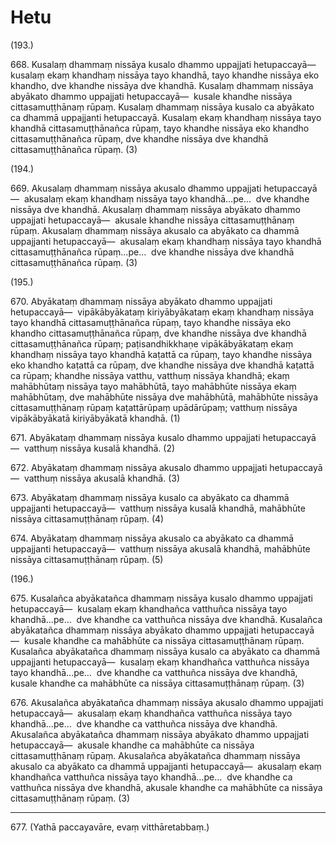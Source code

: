 

# Hetu






(193.)

668\. Kusalaṃ dhammaṃ nissāya kusalo dhammo uppajjati hetupaccayā—  kusalaṃ ekaṃ khandhaṃ nissāya tayo khandhā, tayo khandhe nissāya eko khandho, dve khandhe nissāya dve khandhā. Kusalaṃ dhammaṃ nissāya abyākato dhammo uppajjati hetupaccayā—  kusale khandhe nissāya cittasamuṭṭhānaṃ rūpaṃ. Kusalaṃ dhammaṃ nissāya kusalo ca abyākato ca dhammā uppajjanti hetupaccayā. Kusalaṃ ekaṃ khandhaṃ nissāya tayo khandhā cittasamuṭṭhānañca rūpaṃ, tayo khandhe nissāya eko khandho cittasamuṭṭhānañca rūpaṃ, dve khandhe nissāya dve khandhā cittasamuṭṭhānañca rūpaṃ. (3)

(194.)

669\. Akusalaṃ dhammaṃ nissāya akusalo dhammo uppajjati hetupaccayā—  akusalaṃ ekaṃ khandhaṃ nissāya tayo khandhā…pe…  dve khandhe nissāya dve khandhā. Akusalaṃ dhammaṃ nissāya abyākato dhammo uppajjati hetupaccayā—  akusale khandhe nissāya cittasamuṭṭhānaṃ rūpaṃ. Akusalaṃ dhammaṃ nissāya akusalo ca abyākato ca dhammā uppajjanti hetupaccayā—  akusalaṃ ekaṃ khandhaṃ nissāya tayo khandhā cittasamuṭṭhānañca rūpaṃ…pe…  dve khandhe nissāya dve khandhā cittasamuṭṭhānañca rūpaṃ. (3)

(195.)

670\. Abyākataṃ dhammaṃ nissāya abyākato dhammo uppajjati hetupaccayā—  vipākābyākataṃ kiriyābyākataṃ ekaṃ khandhaṃ nissāya tayo khandhā cittasamuṭṭhānañca rūpaṃ, tayo khandhe nissāya eko khandho cittasamuṭṭhānañca rūpaṃ, dve khandhe nissāya dve khandhā cittasamuṭṭhānañca rūpaṃ; paṭisandhikkhaṇe vipākābyākataṃ ekaṃ khandhaṃ nissāya tayo khandhā kaṭattā ca rūpaṃ, tayo khandhe nissāya eko khandho kaṭattā ca rūpaṃ, dve khandhe nissāya dve khandhā kaṭattā ca rūpaṃ; khandhe nissāya vatthu, vatthuṃ nissāya khandhā; ekaṃ mahābhūtaṃ nissāya tayo mahābhūtā, tayo mahābhūte nissāya ekaṃ mahābhūtaṃ, dve mahābhūte nissāya dve mahābhūtā, mahābhūte nissāya cittasamuṭṭhānaṃ rūpaṃ kaṭattārūpaṃ upādārūpaṃ; vatthuṃ nissāya vipākābyākatā kiriyābyākatā khandhā. (1)

671\. Abyākataṃ dhammaṃ nissāya kusalo dhammo uppajjati hetupaccayā—  vatthuṃ nissāya kusalā khandhā. (2)

672\. Abyākataṃ dhammaṃ nissāya akusalo dhammo uppajjati hetupaccayā—  vatthuṃ nissāya akusalā khandhā. (3)

673\. Abyākataṃ dhammaṃ nissāya kusalo ca abyākato ca dhammā uppajjanti hetupaccayā—  vatthuṃ nissāya kusalā khandhā, mahābhūte nissāya cittasamuṭṭhānaṃ rūpaṃ. (4)

674\. Abyākataṃ dhammaṃ nissāya akusalo ca abyākato ca dhammā uppajjanti hetupaccayā—  vatthuṃ nissāya akusalā khandhā, mahābhūte nissāya cittasamuṭṭhānaṃ rūpaṃ. (5)

(196.)

675\. Kusalañca abyākatañca dhammaṃ nissāya kusalo dhammo uppajjati hetupaccayā—  kusalaṃ ekaṃ khandhañca vatthuñca nissāya tayo khandhā…pe…  dve khandhe ca vatthuñca nissāya dve khandhā. Kusalañca abyākatañca dhammaṃ nissāya abyākato dhammo uppajjati hetupaccayā—  kusale khandhe ca mahābhūte ca nissāya cittasamuṭṭhānaṃ rūpaṃ. Kusalañca abyākatañca dhammaṃ nissāya kusalo ca abyākato ca dhammā uppajjanti hetupaccayā—  kusalaṃ ekaṃ khandhañca vatthuñca nissāya tayo khandhā…pe…  dve khandhe ca vatthuñca nissāya dve khandhā, kusale khandhe ca mahābhūte ca nissāya cittasamuṭṭhānaṃ rūpaṃ. (3)

676\. Akusalañca abyākatañca dhammaṃ nissāya akusalo dhammo uppajjati hetupaccayā—  akusalaṃ ekaṃ khandhañca vatthuñca nissāya tayo khandhā…pe…  dve khandhe ca vatthuñca nissāya dve khandhā. Akusalañca abyākatañca dhammaṃ nissāya abyākato dhammo uppajjati hetupaccayā—  akusale khandhe ca mahābhūte ca nissāya cittasamuṭṭhānaṃ rūpaṃ. Akusalañca abyākatañca dhammaṃ nissāya akusalo ca abyākato ca dhammā uppajjanti hetupaccayā—  akusalaṃ ekaṃ khandhañca vatthuñca nissāya tayo khandhā…pe…  dve khandhe ca vatthuñca nissāya dve khandhā, akusale khandhe ca mahābhūte ca nissāya cittasamuṭṭhānaṃ rūpaṃ. (3)

---

677\. (Yathā paccayavāre, evaṃ vitthāretabbaṃ.)





